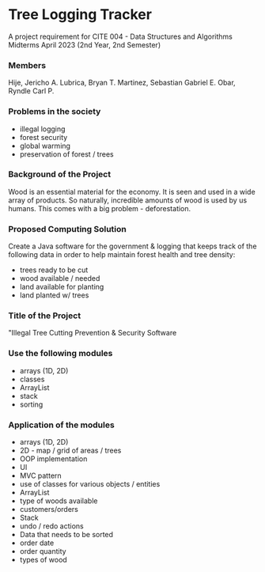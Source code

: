 # Tree Logging Tracker

A project requirement for CITE 004 - Data Structures and Algorithms
Midterms April 2023 (2nd Year, 2nd Semester)

### Members
Hije, Jericho A.
Lubrica, Bryan T.
Martinez, Sebastian Gabriel E.
Obar, Ryndle Carl P.

### Problems in the society
 - illegal logging
 - forest security
 - global warming
 - preservation of forest / trees
 
### Background of the Project
Wood is an essential material for the economy. It is seen and used in a wide array of products.
So naturally, incredible amounts of wood is used by us humans. This comes with a big problem -
deforestation.

### Proposed Computing Solution
Create a Java software for the government & logging that keeps track of the following data in order
to help maintain forest health and tree density:
 - trees ready to be cut
 - wood available / needed
 - land available for planting
 - land planted w/ trees
 
### Title of the Project
"Illegal Tree Cutting Prevention & Security Software

### Use the following modules
 - arrays (1D, 2D)
 - classes
 - ArrayList
 - stack
 - sorting

### Application of the modules
 - arrays (1D, 2D)
  - 2D - map / grid of areas / trees
 - OOP implementation
  - UI
  - MVC pattern
  - use of classes for various objects / entities
 - ArrayList
  - type of woods available
  - customers/orders
 - Stack
  - undo / redo actions
 - Data that needs to be sorted
  - order date
  - order quantity
  - types of wood